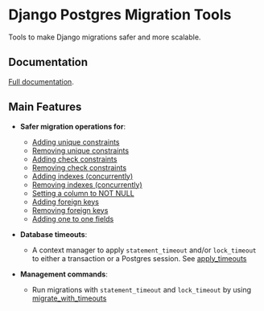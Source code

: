 # Django Postgres Migration Tools

Tools to make Django migrations safer and more scalable.

## Documentation

[Full documentation](https://django-pg-migration-tools.readthedocs.io/en/latest/).

## Main Features

- **Safer migration operations for**:
  - [Adding unique constraints](https://django-pg-migration-tools.readthedocs.io/en/latest/usage/operations.html#SaferAddUniqueConstraint)
  - [Removing unique constraints](https://django-pg-migration-tools.readthedocs.io/en/latest/usage/operations.html#SaferRemoveUniqueConstraint)
  - [Adding check constraints](https://django-pg-migration-tools.readthedocs.io/en/latest/usage/operations.html#SaferAddCheckConstraint)
  - [Removing check constraints](https://django-pg-migration-tools.readthedocs.io/en/latest/usage/operations.html#SaferRemoveCheckConstraint)
  - [Adding indexes (concurrently)](https://django-pg-migration-tools.readthedocs.io/en/latest/usage/operations.html#SaferAddIndexConcurrently)
  - [Removing indexes (concurrently)](https://django-pg-migration-tools.readthedocs.io/en/latest/usage/operations.html#SaferRemoveIndexConcurrently)
  - [Setting a column to NOT NULL](https://django-pg-migration-tools.readthedocs.io/en/latest/usage/operations.html#SaferAlterFieldSetNotNull)
  - [Adding foreign keys](https://django-pg-migration-tools.readthedocs.io/en/latest/usage/operations.html#SaferAddFieldForeignKey)
  - [Removing foreign keys](https://django-pg-migration-tools.readthedocs.io/en/latest/usage/operations.html#SaferRemoveFieldForeignKey)
  - [Adding one to one fields](https://django-pg-migration-tools.readthedocs.io/en/latest/usage/operations.html#SaferAddFieldOneToOne)

- **Database timeouts**:
  - A context manager to apply `statement_timeout` and/or `lock_timeout` to
    either a transaction or a Postgres session. See [apply_timeouts](https://django-pg-migration-tools.readthedocs.io/en/latest/usage/timeouts.html#timeouts.apply_timeouts)

- **Management commands**:
  - Run migrations with `statement_timeout` and `lock_timeout` by using
    [migrate_with_timeouts](https://django-pg-migration-tools.readthedocs.io/en/latest/usage/management_commands.html#migrate-with-timeouts)
